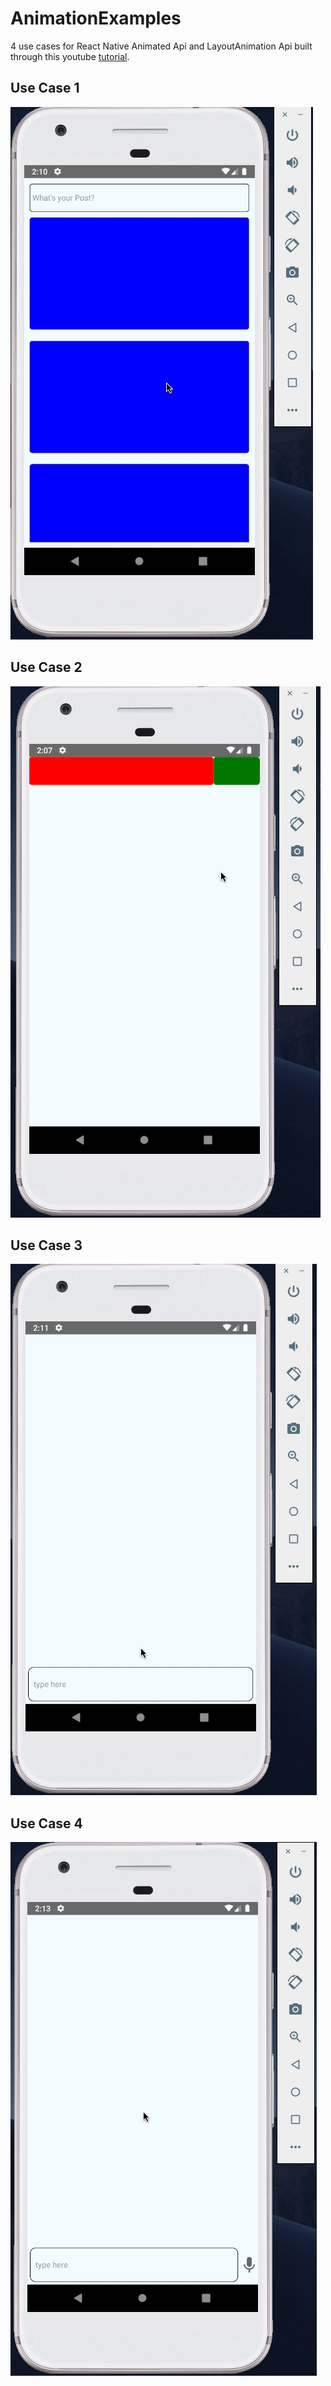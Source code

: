 # AnimationExamples
4 use cases for React Native Animated Api and LayoutAnimation Api built through this youtube [tutorial]().

## Use Case 1 <br />
![Use Case 1 GIF](https://github.com/hossamnasser938/AnimationExamples/blob/master/gifs/motivation-usecase1-gif.gif)

## Use Case 2 <br />
![Use Case 2 GIF](https://github.com/hossamnasser938/AnimationExamples/blob/master/gifs/motivation-usecase2-gif.gif)

## Use Case 3 <br />
![Use Case 3 GIF](https://github.com/hossamnasser938/AnimationExamples/blob/master/gifs/motivation-usecase3-gif.gif)

## Use Case 4 <br />
![Use Case 4 GIF](https://github.com/hossamnasser938/AnimationExamples/blob/master/gifs/motivation-usecase4-gif.gif)
